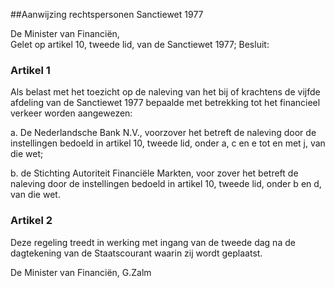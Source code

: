 <meta http-equiv='Content-Type' content='text/html; charset=utf-8' />

##Aanwijzing rechtspersonen Sanctiewet 1977

De Minister van Financiën,  
Gelet op artikel 10, tweede lid, van de Sanctiewet 1977;
Besluit:    

### Artikel  1  

Als belast met het toezicht op de naleving van het bij of krachtens de vijfde afdeling van de Sanctiewet 1977 bepaalde met betrekking tot het financieel verkeer worden aangewezen: 

a. De Nederlandsche Bank N.V., voorzover het betreft de naleving door de instellingen bedoeld in artikel 10, tweede lid, onder a, c en e tot en met j, van die wet;  

b. de Stichting Autoriteit Financiële Markten, voor zover het betreft de naleving door de instellingen bedoeld in artikel 10, tweede lid, onder b en d, van die wet.    

### Artikel  2  

Deze regeling treedt in werking met ingang van de tweede dag na de dagtekening van de Staatscourant waarin zij wordt geplaatst.  

De 
Minister van Financiën, 
G.Zalm    
